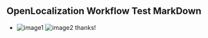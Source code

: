 ## OpenLocalization Workflow Test MarkDown
* ![image1](.\d5f4e436-2d1b-4fb0-8b06-a4390a51c606.PNG)   ![image2](.\90d90ac8-eb57-4e19-bd39-c7f23900e9ad.png) 
thanks!